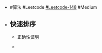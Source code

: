 - #算法 #Leetcode [#Leetcode-148](https://leetcode-cn.com/problems/sort-list/) #Medium
- ## 快速排序
	- [正确性证明]()
	- ```java
	  ```